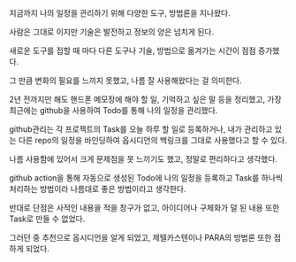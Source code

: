 
지금까지 나의 일정을 관리하기 위해 다양한 도구, 방법론을 지나왔다.

사람은 그대로 이지만 기술은 발전하고 정보의 양은 넘치게 된다.

새로운 도구를 접할 때 마다 다른 도구나 기술, 방법으로 옮겨가는 시간이 점점 증가했다.

그 만큼 변화의 필요를 느끼지 못했고, 나름 잘 사용해왔다는 걸 의미한다.

2년 전까지만 해도 핸드폰 메모장에 해야 할 일, 기억하고 싶은 말 등을 정리했고, 가장 최근에는 github을 사용하여 Todo를 통해 나의 일정을 관리했다.

github관리는 각 프로젝트의 Task를 오늘 하루 할 일로 등록하거나, 내가 관리하고 있는 다른 repo의 일정을 바인딩하여 옵시디언의 백링크를 그대로 사용했다고 할 수 있다.

나름 사용함에 있어서 크게 문제점을 못 느끼기도 했고, 정말로 편리하다고 생각했다.

github action을 통해 자동으로 생성된 Todo에 나의 일정을 등록하고 Task를 하나씩 처리하는 방법이라 나름대로 좋은 방법이라고 생각한다.

반대로 단점은 사적인 내용을 적을 창구가 없고, 아이디어나 구체화가 덜 된 내용 또한 Task로 만들 수 없었다.

그러던 중 추천으로 옵시디언을 알게 되었고, 제텔카스텐이나 PARA의 방법론 또한 접하게 되었다.




